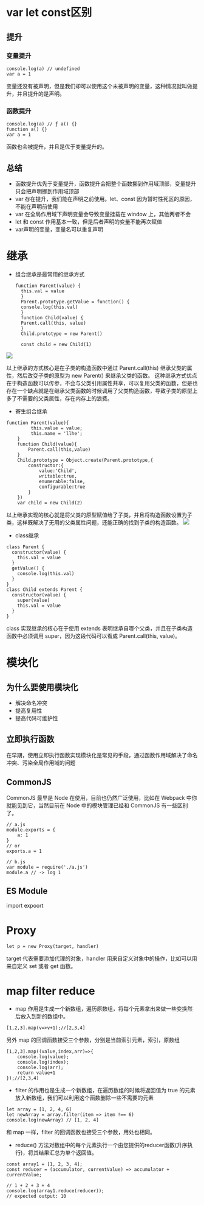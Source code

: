 # var let const区别
## 提升
### 变量提升
```
console.log(a) // undefined
var a = 1
```
变量还没有被声明，但是我们却可以使用这个未被声明的变量，这种情况就叫做提升，并且提升的是声明。
### 函数提升
```
console.log(a) // ƒ a() {}
function a() {}
var a = 1
```
函数也会被提升，并且是优于变量提升的。
## 总结
* 函数提升优先于变量提升，函数提升会把整个函数挪到作用域顶部，变量提升只会把声明挪到作用域顶部
* var 存在提升，我们能在声明之前使用。let、const 因为暂时性死区的原因，不能在声明前使用
* var 在全局作用域下声明变量会导致变量挂载在 window 上，其他两者不会
* let 和 const 作用基本一致，但是后者声明的变量不能再次赋值
* var声明的变量，变量名可以重复声明
  
# 继承
* 组合继承是最常用的继承方式
  ```
  function Parent(value) {
    this.val = value
    }
    Parent.prototype.getValue = function() {
    console.log(this.val)
    }
    function Child(value) {
    Parent.call(this, value)
    }
    Child.prototype = new Parent()

    const child = new Child(1)
    ```
<img src="./img/组合继承.png">

  以上继承的方式核心是在子类的构造函数中通过 Parent.call(this) 继承父类的属性，然后改变子类的原型为 new Parent() 来继承父类的函数。
这种继承方式优点在于构造函数可以传参，不会与父类引用属性共享，可以复用父类的函数，但是也存在一个缺点就是在继承父类函数的时候调用了父类构造函数，导致子类的原型上多了不需要的父类属性，存在内存上的浪费。
* 寄生组合继承
```
function Parent(value){
         this.value = value;
         this.name = 'llhe';
    }
    function Child(value){
        Parent.call(this,value)
    }
    Child.prototype = Object.create(Parent.prototype,{
        constructor:{
            value:'Child',
            writable:true,
            enumerable:false,
            configurable:true
        }
    })
    var child = new Child(2)
```
以上继承实现的核心就是将父类的原型赋值给了子类，并且将构造函数设置为子类，这样既解决了无用的父类属性问题，还能正确的找到子类的构造函数。
<img src="./img/寄生组合继承.png">

* class继承
```
class Parent {
  constructor(value) {
    this.val = value
  }
  getValue() {
    console.log(this.val)
  }
}
class Child extends Parent {
  constructor(value) {
    super(value)
    this.val = value
  }
}
```
class 实现继承的核心在于使用 extends 表明继承自哪个父类，并且在子类构造函数中必须调用 super，因为这段代码可以看成 Parent.call(this, value)。
# 模块化
## 为什么要使用模块化
* 解决命名冲突
* 提高复用性
* 提高代码可维护性

## 立即执行函数
在早期，使用立即执行函数实现模块化是常见的手段，通过函数作用域解决了命名冲突、污染全局作用域的问题
## CommonJS
CommonJS 最早是 Node 在使用，目前也仍然广泛使用，比如在 Webpack 中你就能见到它，当然目前在 Node 中的模块管理已经和 CommonJS 有一些区别了。
```
// a.js
module.exports = {
    a: 1
}
// or 
exports.a = 1

// b.js
var module = require('./a.js')
module.a // -> log 1
```
## ES Module
import expoort

# Proxy
```
let p = new Proxy(target, handler)
```
target 代表需要添加代理的对象，handler 用来自定义对象中的操作，比如可以用来自定义 set 或者 get 函数。

# map filter reduce
* map 作用是生成一个新数组，遍历原数组，将每个元素拿出来做一些变换然后放入到新的数组中。
```
[1,2,3].map(v=>v+1);//[2,3,4]
```
另外 map 的回调函数接受三个参数，分别是当前索引元素，索引，原数组
```
[1,2,3].map((value,index,arr)=>{
    console.log(value);
    console.log(index);
    console.log(arr);
    return value+1
});//[2,3,4]
```

* filter 的作用也是生成一个新数组，在遍历数组的时候将返回值为 true 的元素放入新数组，我们可以利用这个函数删除一些不需要的元素
```
let array = [1, 2, 4, 6]
let newArray = array.filter(item => item !== 6)
console.log(newArray) // [1, 2, 4]
```
和 map 一样，filter 的回调函数也接受三个参数，用处也相同。

* reduce() 方法对数组中的每个元素执行一个由您提供的reducer函数(升序执行)，将其结果汇总为单个返回值。
```
const array1 = [1, 2, 3, 4];
const reducer = (accumulator, currentValue) => accumulator + currentValue;

// 1 + 2 + 3 + 4
console.log(array1.reduce(reducer));
// expected output: 10

```